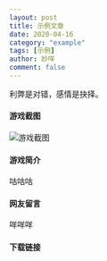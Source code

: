 ```yaml
---
layout: post
title: 示例文章
date: 2020-04-16
category: "example"
tags: [示例]
author: 妙咩
comment: false
---
```


利弊是对错，感情是抉择。

#### 游戏截图

![游戏截图](https://cdn.jsdelivr.net/gh/mierenai/mierenai.github.io/assets/cv1_1.jpg)

#### 游戏简介

咕咕咕

#### 网友留言

咩咩咩

#### 下载链接


